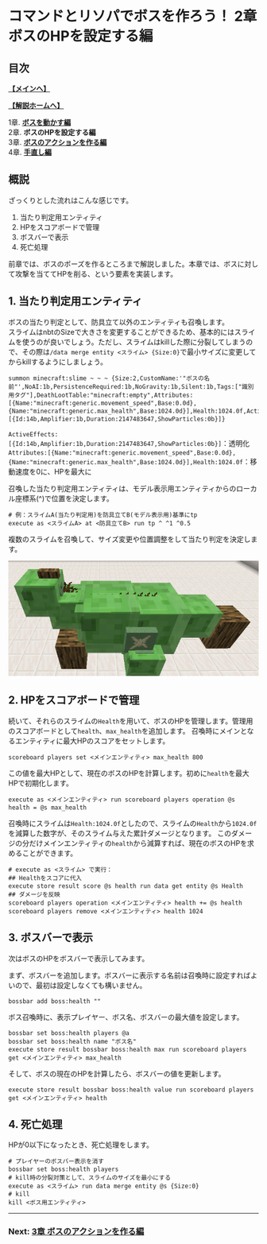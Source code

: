 # コマンドとリソパでボスを作ろう！  2章 ボスのHPを設定する編

## 目次

**[【メインへ】](https://github.com/Keeema-1/CustomModelBoss)**

**[【解説ホームへ】](https://github.com/Keeema-1/CustomModelBoss/blob/main/lectures/home.md)**

1章. **[ボスを動かす編](https://github.com/Keeema-1/CustomModelBoss/blob/main/lectures/lec1.md)**  
2章. **ボスのHPを設定する編**  
3章. **[ボスのアクションを作る編](https://github.com/Keeema-1/CustomModelBoss/blob/main/lectures/lec3.md)**  
4章. **[手直し編](https://github.com/Keeema-1/CustomModelBoss/blob/main/lectures/lec4.md)**  

## 概説

ざっくりとした流れはこんな感じです。

1. 当たり判定用エンティティ
2. HPをスコアボードで管理
3. ボスバーで表示
4. 死亡処理

前章では、ボスのポーズを作るところまで解説しました。本章では、ボスに対して攻撃を当ててHPを削る、という要素を実装します。

## 1. 当たり判定用エンティティ

ボスの当たり判定として、防具立て以外のエンティティも召喚します。  
スライムはnbtのSizeで大きさを変更することができるため、基本的にはスライムを使うのが良いでしょう。ただし、スライムはkillした際に分裂してしまうので、その際は`/data merge entity <スライム> {Size:0}`で最小サイズに変更してからkillするようにしましょう。

    summon minecraft:slime ~ ~ ~ {Size:2,CustomName:'"ボスの名前"',NoAI:1b,PersistenceRequired:1b,NoGravity:1b,Silent:1b,Tags:["識別用タグ"],DeathLootTable:"minecraft:empty",Attributes:[{Name:"minecraft:generic.movement_speed",Base:0.0d},{Name:"minecraft:generic.max_health",Base:1024.0d}],Health:1024.0f,ActiveEffects:[{Id:14b,Amplifier:1b,Duration:2147483647,ShowParticles:0b}]}

`ActiveEffects:[{Id:14b,Amplifier:1b,Duration:2147483647,ShowParticles:0b}]`：透明化  
`Attributes:[{Name:"minecraft:generic.movement_speed",Base:0.0d},{Name:"minecraft:generic.max_health",Base:1024.0d}],Health:1024.0f`：移動速度を0に、HPを最大に  

召喚した当たり判定用エンティティは、モデル表示用エンティティからのローカル座標系(^)で位置を決定します。

    # 例：スライムA(当たり判定用)を防具立てB(モデル表示用)基準にtp
    execute as <スライムA> at <防具立てB> run tp ^ ^1 ^0.5

複数のスライムを召喚して、サイズ変更や位置調整をして当たり判定を決定します。

![demo](https://github.com/Keeema-1/CustomModelBoss/blob/main/materials/7.png)


## 2. HPをスコアボードで管理

続いて、それらのスライムの`Health`を用いて、ボスのHPを管理します。管理用のスコアボードとして`health`、`max_health`を追加します。
召喚時にメインとなるエンティティに最大HPのスコアをセットします。

    scoreboard players set <メインエンティティ> max_health 800

この値を最大HPとして、現在のボスのHPを計算します。初めに`health`を最大HPで初期化します。

    execute as <メインエンティティ> run scoreboard players operation @s health = @s max_health

召喚時にスライムは`Health:1024.0f`としたので、スライムの`Health`から`1024.0f`を減算した数字が、そのスライム与えた累計ダメージとなります。
このダメージの分だけメインエンティティの`health`から減算すれば、現在のボスのHPを求めることができます。

    # execute as <スライム> で実行：
    ## Healthをスコアに代入
    execute store result score @s health run data get entity @s Health
    ## ダメージを反映
    scoreboard players operation <メインエンティティ> health += @s health
    scoreboard players remove <メインエンティティ> health 1024

## 3. ボスバーで表示

次はボスのHPをボスバーで表示してみます。

まず、ボスバーを追加します。ボスバーに表示する名前は召喚時に設定すればよいので、最初は設定しなくても構いません。

    bossbar add boss:health ""

ボス召喚時に、表示プレイヤー、ボス名、ボスバーの最大値を設定します。

    bossbar set boss:health players @a
    bossbar set boss:health name "ボス名"
    execute store result bossbar boss:health max run scoreboard players get <メインエンティティ> max_health

そして、ボスの現在のHPを計算したら、ボスバーの値を更新します。

    execute store result bossbar boss:health value run scoreboard players get <メインエンティティ> health



## 4. 死亡処理

HPが0以下になったとき、死亡処理をします。

    # プレイヤーのボスバー表示を消す
    bossbar set boss:health players
    # kill時の分裂対策として、スライムのサイズを最小にする
    execute as <スライム> run data merge entity @s {Size:0}
    # kill
    kill <ボス用エンティティ>


___
### Next: [3章 ボスのアクションを作る編](https://github.com/Keeema-1/CustomModelBoss/blob/main/lectures/lec3.md)
